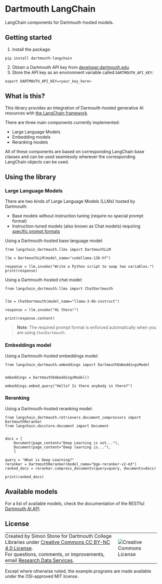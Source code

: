 # Dartmouth LangChain

LangChain components for Dartmouth-hosted models.

## Getting started

1. Install the package:

```
pip install dartmouth-langchain
```

2. Obtain a Dartmouth API key from [developer.dartmouth.edu](https://developer.dartmouth.edu/)
3. Store the API key as an environment variable called `DARTMOUTH_API_KEY`:
```
export DARTMOUTH_API_KEY=<your_key_here>
```

## What is this?

This library provides an integration of Darmouth-hosted generative AI resources with [the LangChain framework](https://python.langchain.com/v0.1/docs/get_started/introduction).

There are three main components currently implemented:

- Large Language Models
- Embedding models
- Reranking models

All of these components are based on corresponding LangChain base classes and can be used seamlessly wherever the corresponding LangChain objects can be used.

## Using the library

### Large Language Models

There are two kinds of Large Language Models (LLMs) hosted by Dartmouth:

- Base models without instruction tuning (require no special prompt format)
- Instruction-tuned models (also known as Chat models) requiring [specific prompt formats](https://llama.meta.com/docs/model-cards-and-prompt-formats/meta-llama-3/)

Using a Dartmouth-hosted base language model:

```{python}
from langchain_dartmouth.llms import DartmouthLLM

llm = DartmouthLLM(model_name="codellama-13b-hf")

response = llm.invoke("Write a Python script to swap two variables.")
print(response)
```

Using a Dartmouth-hosted chat model:

```{python}
from langchain_dartmouth.llms import ChatDartmouth


llm = ChatDartmouth(model_name="llama-3-8b-instruct")

response = llm.invoke("Hi there!")

print(response.content)
```
> **Note**: The required prompt format is enforced automatically when you are using `ChatDartmouth`.

### Embeddings model

Using a Dartmouth-hosted embeddings model:

```{python}
from langchain_dartmouth.embeddings import DartmouthEmbeddingsModel


embeddings = DartmouthEmbeddingsModel()

embeddings.embed_query("Hello? Is there anybody in there?")
```

### Reranking

Using a Dartmouth-hosted reranking model:

```{python}
from langchain_dartmouth.retrievers.document_compressors import DartmouthReranker
from langchain.docstore.document import Document


docs = [
    Document(page_content="Deep Learning is not..."),
    Document(page_content="Deep learning is..."),
    ]

query = "What is Deep Learning?"
reranker = DartmouthReranker(model_name="bge-reranker-v2-m3")
ranked_docs = reranker.compress_documents(query=query, documents=docs)

print(ranked_docs)
```


## Available models

For a list of available models, check the documentation of the RESTful [Dartmouth AI API](https://ai.dartmouth.edu/openapi/index.html).


## License
<table >
<tbody>
  <tr>
    <td style="padding:0px;border-width:0px;vertical-align:center">
    Created by Simon Stone for Dartmouth College Libraries under <a href="https://creativecommons.org/licenses/by/4.0/">Creative Commons CC BY-NC 4.0 License</a>.<br>For questions, comments, or improvements, email <a href="mailto:researchdatahelp@groups.dartmouth.edu">Research Data Services</a>.
    </td>
    <td style="padding:0 0 0 1em;border-width:0px;vertical-align:center"><img alt="Creative Commons License" src="https://i.creativecommons.org/l/by/4.0/88x31.png"/></td>
  </tr>
</tbody>
</table>

Except where otherwise noted, the example programs are made available under the OSI-approved MIT license.